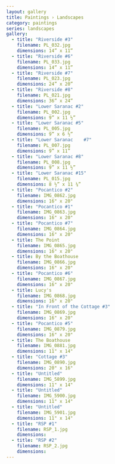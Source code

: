 ```yaml
---
layout: gallery
title: Paintings › Landscapes
category: paintings
series: landscapes
gallery:
  - title: "Riverside #3"
    filename: PL_032.jpg
    dimensions: 14” x 11”
  - title: "Riverside #6"
    filename: PL_033.jpg
    dimensions: 14” x 11”
  - title: "Riverside #7"
    filename: PL_023.jpg
    dimensions: 24” x 20”
  - title: "Riverside #8"
    filename: PL_021.jpg
    dimensions: 36” x 24”
  - title: "Lower Saranac #2"
    filename: PL_002.jpg
    dimensions: 9” x 11 ½”
  - title: "Lower Saranac #5"
    filename: PL_005.jpg
    dimensions: 9” x 6 ½”
  - title: "Lower Saranac	 #7"
    filename: PL_007.jpg
    dimensions: 9” x 11”
  - title: "Lower Saranac #8"
    filename: PL_008.jpg
    dimensions: 9” x 11 ½”
  - title: "Lower Saranac #15"
    filename: PL_015.jpg
    dimensions: 8 ½” x 11 ¼”
  - title: "Pocantico #2"
    filename: IMG_0862.jpg
    dimensions: 16" x 20"
  - title: "Pocantico #1"
    filename: IMG_0863.jpg
    dimensions: 16" x 20"
  - title: "Pocantico #7"
    filename: IMG_0864.jpg
    dimensions: 16" x 20"
  - title: The Point
    filename: IMG_0865.jpg
    dimensions: 16" x 20"
  - title: By the Boathouse
    filename: IMG_0866.jpg
    dimensions: 16" x 20"
  - title: "Pocantico #6"
    filename: IMG_0867.jpg
    dimensions: 16" x 20"
  - title: Lucy's
    filename: IMG_0868.jpg
    dimensions: 16" x 20"
  - title: "In Front of the Cottage #3"
    filename: IMG_0869.jpg
    dimensions: 16" x 20"
  - title: "Pocantico #5"
    filename: IMG_0879.jpg
    dimensions: 16" x 20"
  - title: The Boathouse
    filename: IMG_0881.jpg
    dimensions: 11" x 14"
  - title: "Cottage #3"
    filename: IMG_0890.jpg
    dimensions: 20" x 16"
  - title: "Untitled"
    filename: IMG_5899.jpg
    dimensions: 11" x 14"
  - title: "Untitled"
    filename: IMG_5900.jpg
    dimensions: 11" x 14"
  - title: "Untitled"
    filename: IMG_5901.jpg
    dimensions: 11" x 14"
  - title: "RSP #1"
    filename: RSP_1.jpg
    dimensions:
  - title: "RSP #2"
    filename: RSP_2.jpg
    dimensions:
---
```

